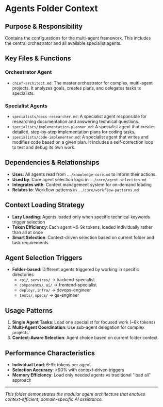 # Agents Folder Context

## Purpose & Responsibility
Contains the configurations for the multi-agent framework. This includes the central orchestrator and all available specialist agents.

## Key Files & Functions

### Orchestrator Agent
- `chief-architect.md`: The master orchestrator for complex, multi-agent projects. It analyzes goals, creates plans, and delegates tasks to specialists.

### Specialist Agents
- `specialists/docs-researcher.md`: A specialist agent responsible for researching documentation and answering technical questions.
- `specialists/implementation-planner.md`: A specialist agent that creates detailed, step-by-step implementation plans for coding tasks.
- `specialists/code-implementer.md`: A specialist agent that writes and modifies code based on a given plan. It includes a self-correction loop to test and debug its own work.

## Dependencies & Relationships
- **Uses**: All agents read from `../knowledge-core.md` to inform their actions.
- **Used by**: Core agent selection logic in `../core/agent-selection.md`
- **Integrates with**: Context management system for on-demand loading
- **Relates to**: Workflow patterns in `../core/workflow-patterns.md`

## Context Loading Strategy
- **Lazy Loading**: Agents loaded only when specific technical keywords trigger selection
- **Token Efficiency**: Each agent ~6-9k tokens, loaded individually rather than all at once
- **Smart Selection**: Context-driven selection based on current folder and task requirements

## Agent Selection Triggers
- **Folder-based**: Different agents triggered by working in specific directories
  - `api/`, `services/` → backend-specialist
  - `components/`, `ui/` → frontend-specialist  
  - `deploy/`, `infra/` → devops-engineer
  - `tests/`, `specs/` → qa-engineer

## Usage Patterns
1. **Single Agent Tasks**: Load one specialist for focused work (~8k tokens)
2. **Multi-Agent Coordination**: Use sub-agent delegation for complex projects
3. **Context-Aware Selection**: Agent choice based on current folder context

## Performance Characteristics
- **Individual Load**: 6-9k tokens per agent
- **Selection Accuracy**: >90% with context-driven triggers
- **Memory Efficiency**: Load only needed agents vs traditional "load all" approach

---

*This folder demonstrates the modular agent architecture that enables context-efficient, domain-specific AI assistance.*